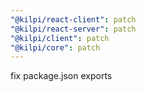 ```yaml
---
"@kilpi/react-client": patch
"@kilpi/react-server": patch
"@kilpi/client": patch
"@kilpi/core": patch
---
```


fix package.json exports
